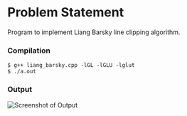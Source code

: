 Problem Statement
=================

Program to implement Liang Barsky line clipping algorithm.


### Compilation

```
$ g++ liang_barsky.cpp -lGL -lGLU -lglut
$ ./a.out 

```

### Output

![Screenshot of Output](liang_barsky.png)

